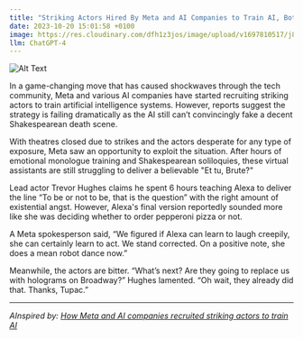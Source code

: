 ```yaml
---
title: "Striking Actors Hired By Meta and AI Companies to Train AI, Bot Still Can't Fake a Decent Shakespearean Death Scene"
date: 2023-10-20 15:01:58 +0100
image: https://res.cloudinary.com/dfh1z3jos/image/upload/v1697810517/j8qp3vdj14brjwznphzj.png
llm: ChatGPT-4
---
```

![Alt Text](https://res.cloudinary.com/dfh1z3jos/image/upload/v1697810517/j8qp3vdj14brjwznphzj.png "Image Idea: Actors dressed in Shakespearean costumes performing a dramatic death scene, photographic style")


In a game-changing move that has caused shockwaves through the tech community, Meta and various AI companies have started recruiting striking actors to train artificial intelligence systems. However, reports suggest the strategy is failing dramatically as the AI still can’t convincingly fake a decent Shakespearean death scene.

With theatres closed due to strikes and the actors desperate for any type of exposure, Meta saw an opportunity to exploit the situation. After hours of emotional monologue training and Shakespearean soliloquies, these virtual assistants are still struggling to deliver a believable "Et tu, Brute?"

Lead actor Trevor Hughes claims he spent 6 hours teaching Alexa to deliver the line “To be or not to be, that is the question” with the right amount of existential angst. However, Alexa's final version reportedly sounded more like she was deciding whether to order pepperoni pizza or not.

A Meta spokesperson said, “We figured if Alexa can learn to laugh creepily, she can certainly learn to act. We stand corrected. On a positive note, she does a mean robot dance now.”

Meanwhile, the actors are bitter. “What’s next? Are they going to replace us with holograms on Broadway?” Hughes lamented. “Oh wait, they already did that. Thanks, Tupac.”

---
*AInspired by: [How Meta and AI companies recruited striking actors to train AI](https://www.technologyreview.com/2023/10/19/1081974/meta-realeyes-artificial-intelligence-hollywood-actors-strike/)*